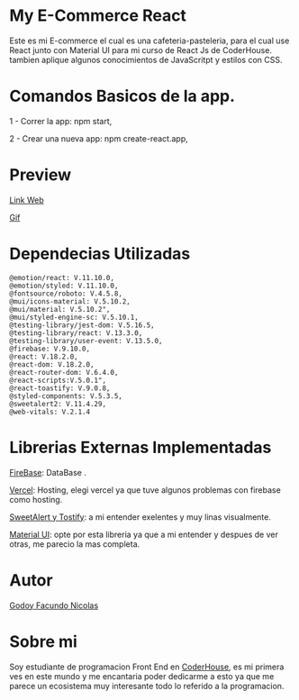 # My E-Commerce React

Este es mi E-commerce el cual es una cafeteria-pasteleria, para el cual use React junto con Material UI para mi curso de React Js de CoderHouse. tambien aplique algunos conocimientos de JavaScritpt y estilos con CSS. 

# Comandos Basicos de la app.

1 - Correr la app: npm start,

2 - Crear una nueva app: npm create-react.app,

# Preview
[Link Web](https://navbar-react-rust.vercel.app/)

[Gif](GIF%20navegacion.gif)


# Dependecias Utilizadas 

    @emotion/react: V.11.10.0,
    @emotion/styled: V.11.10.0,
    @fontsource/roboto: V.4.5.8,
    @mui/icons-material: V.5.10.2,
    @mui/material: V.5.10.2",
    @mui/styled-engine-sc: V.5.10.1,
    @testing-library/jest-dom: V.5.16.5,
    @testing-library/react: V.13.3.0,
    @testing-library/user-event: V.13.5.0,
    @firebase: V.9.10.0,
    @react: V.18.2.0,
    @react-dom: V.18.2.0,
    @react-router-dom: V.6.4.0,
    @react-scripts:V.5.0.1",
    @react-toastify: V.9.0.8,
    @styled-components: V.5.3.5,
    @sweetalert2: V.11.4.29,
    @web-vitals: V.2.1.4

# Librerias Externas Implementadas

[FireBase](https://firebase.google.com/?hl=es): DataBase .

[Vercel](https://vercel.com/): Hosting, elegi vercel ya que tuve algunos problemas con firebase como hosting.

[SweetAlert y Tostify](https://sweetalert2.github.io/): a mi entender exelentes y muy linas visualmente.

[Material UI](https://mui.com/): opte por esta libreria ya que a mi entender y despues de ver otras, me parecio la mas completa.

# Autor

[Godoy Facundo Nicolas](https://github.com/facuGodoy) 

# Sobre mi 

Soy estudiante de programacion Front End en [CoderHouse](https://plataforma.coderhouse.com), es mi primera ves en este mundo y me encantaria poder dedicarme a esto ya que me parece un ecosistema muy interesante todo lo referido a la programacion.